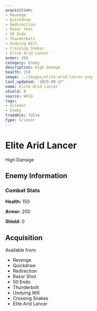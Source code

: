```yaml
---
acquisition:
- Revenge
- Quickdraw
- Redirection
- Razor Shot
- 50 Endo
- Thunderbolt
- Undying Will
- Crossing Snakes
- Elite Arid Lancer
armor: 200
category: Enemy
description: High Damage
health: 150
image: ../images/elite-arid-lancer.png
last_updated: '2025-09-17'
name: Elite Arid Lancer
shield: 0
source: WFCD
tags:
- Grineer
- Enemy
tradable: false
type: Grineer
---
```


# Elite Arid Lancer

High Damage

## Enemy Information

### Combat Stats

**Health:** 150

**Armor:** 200

**Shield:** 0

## Acquisition

Available from:
- Revenge
- Quickdraw
- Redirection
- Razor Shot
- 50 Endo
- Thunderbolt
- Undying Will
- Crossing Snakes
- Elite Arid Lancer

